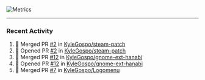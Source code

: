 ![Metrics](https://metrics.lecoq.io/KyleGospo?template=classic&base=header%2C%20activity%2C%20community%2C%20repositories%2C%20metadata&base.indepth=false&base.hireable=false&base.skip=false&config.timezone=America%2FLos_Angeles)

---
### Recent Activity
<!--START_SECTION:activity-->
1. 🎉 Merged PR [#2](https://github.com/KyleGospo/steam-patch/pull/2) in [KyleGospo/steam-patch](https://github.com/KyleGospo/steam-patch)
2. 💪 Opened PR [#2](https://github.com/KyleGospo/steam-patch/pull/2) in [KyleGospo/steam-patch](https://github.com/KyleGospo/steam-patch)
3. 🎉 Merged PR [#12](https://github.com/KyleGospo/gnome-ext-hanabi/pull/12) in [KyleGospo/gnome-ext-hanabi](https://github.com/KyleGospo/gnome-ext-hanabi)
4. 💪 Opened PR [#12](https://github.com/KyleGospo/gnome-ext-hanabi/pull/12) in [KyleGospo/gnome-ext-hanabi](https://github.com/KyleGospo/gnome-ext-hanabi)
5. 🎉 Merged PR [#7](https://github.com/KyleGospo/Logomenu/pull/7) in [KyleGospo/Logomenu](https://github.com/KyleGospo/Logomenu)
<!--END_SECTION:activity-->
